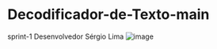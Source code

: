 # Decodificador-de-Texto-main
sprint-1
Desenvolvedor Sérgio Lima
![image](https://user-images.githubusercontent.com/58658312/210579753-7525a348-68af-4b3c-9bd3-a57464bf4a87.png)
